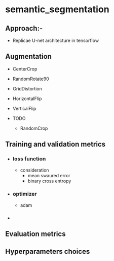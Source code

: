 # semantic_segmentation

## Approach:-
- Replicae U-net architecture in tensorflow

## Augmentation
- CenterCrop
- RandomRotate90
- GridDistortion
- HorizontalFlip
- VerticalFlip

- TODO 
  - RandomCrop

## Training and validation metrics
- ### loss function
  - consideration
    - mean swaured error
    - binary cross entropy
- ### optimizer
  - adam

- ### 
## Evaluation metrics 
## Hyperparameters choices 

